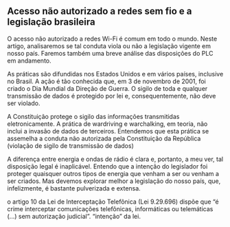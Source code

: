 ## Acesso não autorizado a redes sem fio e a legislação brasileira

O acesso não autorizado a redes Wi-Fi é comum em todo o mundo. Neste artigo, analisaremos se tal conduta viola ou não a legislação vigente em nosso país. Faremos também uma breve análise das disposições do PLC em andamento.

As práticas são difundidas nos Estados Unidos e em vários países, inclusive no Brasil. A ação é tão conhecida que, em 3 de novembro de 2001, foi criado o Dia Mundial da Direção de Guerra. O sigilo de toda e qualquer transmissão de dados é protegido por lei e, consequentemente, não deve ser violado.

A Constituição protege o sigilo das informações transmitidas eletronicamente. A prática de wardriving e warchalking, em teoria, não inclui a invasão de dados de terceiros. Entendemos que esta prática se assemelha a conduta não autorizada pela Constituição da República (violação de sigilo de transmissão de dados)

A diferença entre energia e ondas de rádio é clara e, portanto, a meu ver, tal disposição legal é inaplicável. Entendo que a intenção do legislador foi proteger quaisquer outros tipos de energia que venham a ser ou venham a ser criados. Mas devemos explorar melhor a legislação do nosso país, que, infelizmente, é bastante pulverizada e extensa.

o artigo 10 da Lei de Interceptação Telefônica (Lei 9.29.696) dispõe que “é crime interceptar comunicações telefônicas, informáticas ou telemáticas (...) sem autorização judicial”. “intenção” da lei.

